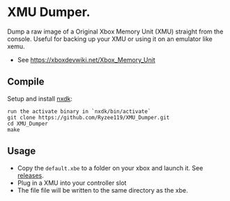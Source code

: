 # XMU Dumper.
Dump a raw image of a Original Xbox Memory Unit (XMU) straight from the console. Useful for backing up your XMU or using it on an emulator like xemu.

* See https://xboxdevwiki.net/Xbox_Memory_Unit

## Compile
Setup and install [nxdk](https://github.com/XboxDev/nxdk):
```
run the activate binary in `nxdk/bin/activate`
git clone https://github.com/Ryzee119/XMU_Dumper.git
cd XMU_Dumper
make
```

## Usage
* Copy the `default.xbe` to a folder on your xbox and launch it. See [releases](https://github.com/Ryzee119/XMU_Dumper/releases).
* Plug in a XMU into your controller slot
* The file file will be written to the same directory as the xbe.
